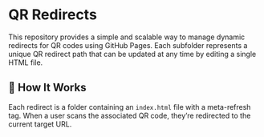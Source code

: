 # QR Redirects

This repository provides a simple and scalable way to manage dynamic redirects for QR codes using GitHub Pages. Each subfolder represents a unique QR redirect path that can be updated at any time by editing a single HTML file.

## 🔧 How It Works

Each redirect is a folder containing an `index.html` file with a meta-refresh tag. When a user scans the associated QR code, they’re redirected to the current target URL.

